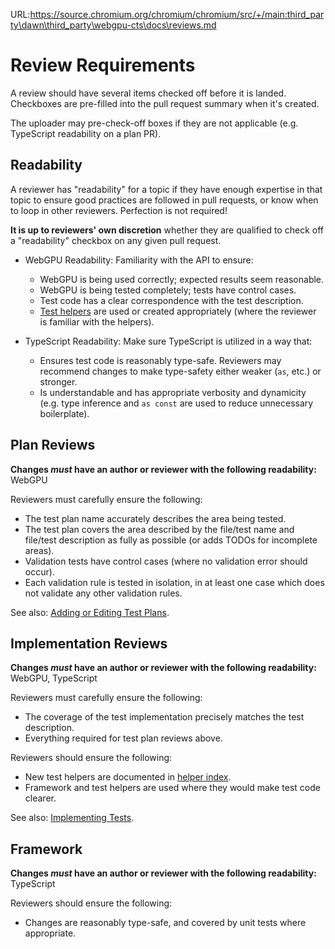URL:https://source.chromium.org/chromium/chromium/src/+/main:third_party\dawn\third_party\webgpu-cts\docs\reviews.md
# Review Requirements

A review should have several items checked off before it is landed.
Checkboxes are pre-filled into the pull request summary when it's created.

The uploader may pre-check-off boxes if they are not applicable
(e.g. TypeScript readability on a plan PR).

## Readability

A reviewer has "readability" for a topic if they have enough expertise in that topic to ensure
good practices are followed in pull requests, or know when to loop in other reviewers.
Perfection is not required!

**It is up to reviewers' own discretion** whether they are qualified to check off a
"readability" checkbox on any given pull request.

- WebGPU Readability: Familiarity with the API to ensure:

    - WebGPU is being used correctly; expected results seem reasonable.
    - WebGPU is being tested completely; tests have control cases.
    - Test code has a clear correspondence with the test description.
    - [Test helpers](./helper_index.txt) are used or created appropriately
      (where the reviewer is familiar with the helpers).

- TypeScript Readability: Make sure TypeScript is utilized in a way that:

    - Ensures test code is reasonably type-safe.
      Reviewers may recommend changes to make type-safety either weaker (`as`, etc.) or stronger.
    - Is understandable and has appropriate verbosity and dynamicity
      (e.g. type inference and `as const` are used to reduce unnecessary boilerplate).

## Plan Reviews

**Changes *must* have an author or reviewer with the following readability:** WebGPU

Reviewers must carefully ensure the following:

- The test plan name accurately describes the area being tested.
- The test plan covers the area described by the file/test name and file/test description
  as fully as possible (or adds TODOs for incomplete areas).
- Validation tests have control cases (where no validation error should occur).
- Each validation rule is tested in isolation, in at least one case which does not validate any
  other validation rules.

See also: [Adding or Editing Test Plans](intro/plans.md).

## Implementation Reviews

**Changes *must* have an author or reviewer with the following readability:** WebGPU, TypeScript

Reviewers must carefully ensure the following:

- The coverage of the test implementation precisely matches the test description.
- Everything required for test plan reviews above.

Reviewers should ensure the following:

- New test helpers are documented in [helper index](./helper_index.txt).
- Framework and test helpers are used where they would make test code clearer.

See also: [Implementing Tests](intro/tests.md).

## Framework

**Changes *must* have an author or reviewer with the following readability:** TypeScript

Reviewers should ensure the following:

- Changes are reasonably type-safe, and covered by unit tests where appropriate.
